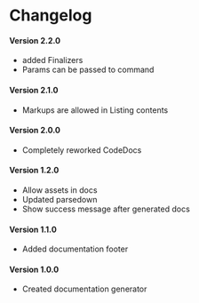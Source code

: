 # Changelog

#### Version 2.2.0

- added Finalizers
- Params can be passed to command

#### Version 2.1.0

- Markups are allowed in Listing contents 

#### Version 2.0.0

- Completely reworked CodeDocs

#### Version 1.2.0

- Allow assets in docs
- Updated parsedown
- Show success message after generated docs

#### Version 1.1.0

- Added documentation footer

#### Version 1.0.0

- Created documentation generator
